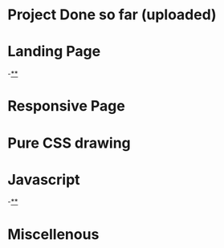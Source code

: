 # Project Done so far (uploaded)

# Landing Page
-[**]()

# Responsive Page 

# Pure CSS drawing

# Javascript
-[**](https://github.com/Suman-Sourav20/Js-typing-game.git)
# Miscellenous
